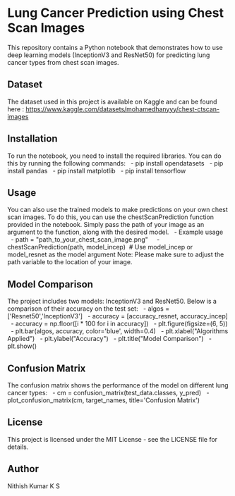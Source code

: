 # Lung Cancer Prediction using Chest Scan Images
This repository contains a Python notebook that demonstrates how to use deep learning models (InceptionV3 and ResNet50) for predicting lung cancer types from chest scan images.

## Dataset

The dataset used in this project is available on Kaggle and can be found here : https://www.kaggle.com/datasets/mohamedhanyyy/chest-ctscan-images

## Installation
To run the notebook, you need to install the required libraries. You can do this by running the following commands:
  - pip install opendatasets
  - pip install pandas
  - pip install matplotlib
  - pip install tensorflow

## Usage
You can also use the trained models to make predictions on your own chest scan images. To do this, you can use the chestScanPrediction function provided in the notebook. Simply pass the path of your image as an argument to the function, along with the desired model.
  - Example usage
    - path = "path_to_your_chest_scan_image.png"
    - chestScanPrediction(path, model_incep)  # Use model_incep or model_resnet as the model argument
Note: Please make sure to adjust the path variable to the location of your image.

## Model Comparison
The project includes two models: InceptionV3 and ResNet50. Below is a comparison of their accuracy on the test set:
  - algos = ['Resnet50','InceptionV3']
  - accuracy = [accuracy_resnet, accuracy_incep]
  - accuracy = np.floor([i * 100 for i in accuracy])
  - plt.figure(figsize=(6, 5))
  - plt.bar(algos, accuracy, color='blue', width=0.4)
  - plt.xlabel("Algorithms Applied")
  - plt.ylabel("Accuracy")
  - plt.title("Model Comparison")
  - plt.show()

## Confusion Matrix
The confusion matrix shows the performance of the model on different lung cancer types:
  - cm = confusion_matrix(test_data.classes, y_pred)
  - plot_confusion_matrix(cm, target_names, title='Confusion Matrix')

## License
This project is licensed under the MIT License - see the LICENSE file for details.

## Author
Nithish Kumar K S
